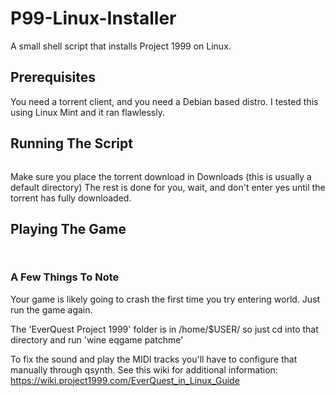 # P99-Linux-Installer
A small shell script that installs Project 1999 on Linux.

## Prerequisites
You need a torrent client, and you need a Debian based distro. I tested this using Linux Mint and it ran flawlessly.

## Running The Script
```bash p99_install.sh
```
Make sure you place the torrent download in Downloads (this is usually a default directory)
The rest is done for you, wait, and don't enter yes until the torrent has fully downloaded.

## Playing The Game
```cd /home/$USER/'EverQuest Project 1999'/
```
```wine eqgame patchme
```


### A Few Things To Note
Your game is likely going to crash the first time you try entering world. Just run the game again.

The 'EverQuest Project 1999' folder is in /home/$USER/ so just cd into that directory and run 'wine eqgame patchme'

To fix the sound and play the MIDI tracks you'll have to configure that manually through qsynth. See this wiki for additional information: https://wiki.project1999.com/EverQuest_in_Linux_Guide
